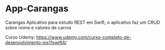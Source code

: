 # App-Carangas
Carangas Aplicativo para estudo REST em Swift, o aplicativo faz um CRUD sobre nome e valores de carros  

Curso Udemy: https://www.udemy.com/curso-completo-de-desenvolvimento-ios11swift4/
